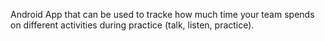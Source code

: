 Android App that can be used to tracke how much time your team spends on different activities during practice (talk, listen, practice).
